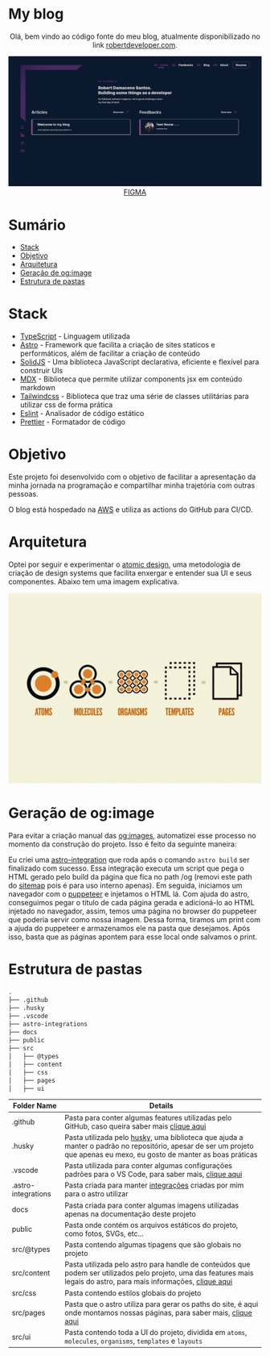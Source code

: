 # My blog

<p align="center"> Olá, bem vindo ao código fonte do meu blog, atualmente disponibilizado no link <a href="https://robertdeveloper.com">robertdeveloper.com</a>.</p>

<div align="center">
    <img src="./docs/preview.png" alt="Print of preview of my blog" />
    <a href="https://www.figma.com/file/Xa0mSgJCe0qiXA2BG6x6P2/Blog?type=design&node-id=0%3A1&mode=design&t=PMHxU5viEarNNd9B-1">FIGMA</a>
</div>



# Sumário

- [Stack](#stack)
- [Objetivo](#objetivo)
- [Arquitetura](#arquitetura)
- [Geração de og:image](#geração-de-og:images)
- [Estrutura de pastas](#estrutura-de-pastas)

# Stack

- [TypeScript](https://www.typescriptlang.org/) - Linguagem utilizada
- [Astro](https://astro.build/) - Framework que facilita a criação de sites staticos e performáticos, além de facilitar a criação de conteúdo
- [SolidJS](https://www.solidjs.com/) - Uma biblioteca JavaScript declarativa, eficiente e flexível para construir UIs
- [MDX](https://mdxjs.com/) - Biblioteca que permite utilizar components jsx em conteúdo markdown
- [Tailwindcss](https://tailwindcss.com) - Biblioteca que traz uma série de classes utilitárias para utilizar css de forma prática
- [Eslint](https://eslint.org/) - Analisador de código estático
- [Prettier](https://prettier.io/) - Formatador de código

# Objetivo

Este projeto foi desenvolvido com o objetivo de facilitar a apresentação da minha jornada na programação e compartilhar minha trajetória com outras pessoas.

O blog está hospedado na [AWS](https://aws.amazon.com/) e utiliza as actions do GitHub para CI/CD.

# Arquitetura

Optei por seguir e experimentar o [atomic design](https://bradfrost.com/blog/post/atomic-web-design/), uma metodologia de criação de design systems que facilita enxergar e entender sua UI e seus componentes. Abaixo tem uma imagem explicativa.

<div align="center">
    <img src="./docs/atomic-design.png" alt="Image that explain atomic design">
</div>

# Geração de og:image

Para evitar a criação manual das [og:images](https://www.freecodecamp.org/portuguese/news/o-que-e-open-graph-e-como-posso-utiliza-lo-no-meu-site-da-web/), automatizei esse processo no momento da construção do projeto. Isso é feito da seguinte maneira:

Eu criei uma [astro-integration](https://docs.astro.build/en/reference/integrations-reference/) que roda após o comando `astro build` ser finalizado com sucesso. Essa integração executa um script que pega o HTML gerado pelo build da página que fica no path /og (removi este path do [sitemap](https://developers.google.com/search/docs/crawling-indexing/sitemaps/overview?hl=pt-br#:~:text=A%20sitemap%20is%20a%20file,crawl%20your%20site%20more%20efficiently) pois é para uso interno apenas). Em seguida, iniciamos um navegador com o [puppeteer](https://pptr.dev/) e injetamos o HTML lá. Com ajuda do astro, conseguimos pegar o título de cada página gerada e adicioná-lo ao HTML injetado no navegador, assim, temos uma página no browser do puppeteer que poderia servir como nossa imagem. Dessa forma, tiramos um print com a ajuda do puppeteer e armazenamos ele na pasta que desejamos. Após isso, basta que as páginas apontem para esse local onde salvamos o print.

# Estrutura de pastas

```
.
├── .github
├── .husky
├── .vscode
├── astro-integrations
├── docs
├── public
├── src
│   ├── @types
│   ├── content
│   ├── css
│   ├── pages
│   ├── ui
```

| Folder Name | Details |
| ----------- | ------- |
| .github | Pasta para conter algumas features utilizadas pelo GitHub, caso queira saber mais [clique aqui](https://www.freecodecamp.org/news/how-to-use-the-dot-github-repository/) |
| .husky | Pasta utilizada pelo [husky](https://typicode.github.io/husky/), uma biblioteca que ajuda a manter o padrão no repositório, apesar de ser um projeto que apenas eu mexo, eu gosto de manter as boas práticas |
| .vscode | Pasta utilizada para conter algumas configurações padrões para o VS Code, para saber mais, [clique aqui](https://code.visualstudio.com/docs/getstarted/settings#:~:text=Note%3A%20A%20VS%20Code%20%22workspace,feature%20called%20Multi%2Droot%20workspaces.) |
| .astro-integrations | Pasta criada para manter [integrações](https://docs.astro.build/en/reference/integrations-reference/) criadas por mim para o astro utilizar |
| docs | Pasta criada para conter algumas imagens utilizadas apenas na documentação deste projeto |
| public | Pasta onde contém os arquivos estáticos do projeto, como fotos, SVGs, etc... |
| src/@types | Pasta contendo algumas tipagens que são globais no projeto |
| src/content | Pasta utilizada pelo astro para handle de conteúdos que podem ser utilizados pelo projeto, uma das features mais legais do astro, para mais informações, [clique aqui](https://docs.astro.build/en/guides/content-collections/) |
| src/css | Pasta contendo estilos globais do projeto |
| src/pages | Pasta que o astro utiliza para gerar os paths do site, é aqui onde montamos nossas páginas, para saber mais, [clique aqui](https://docs.astro.build/en/core-concepts/astro-pages/) |
| src/ui | Pasta contendo toda a UI do projeto, dividida em `atoms`, `molecules`, `organisms`, `templates` e `layouts` |